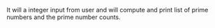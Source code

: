 It will a integer input from user and will compute and print list of prime numbers and the prime number counts. 
